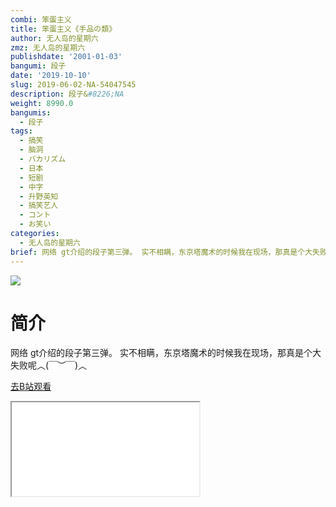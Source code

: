 ```yaml
---
combi: 笨蛋主义
title: 笨蛋主义《手品の類》
author: 无人岛的星期六
zmz: 无人岛的星期六
publishdate: '2001-01-03'
bangumi: 段子
date: '2019-10-10'
slug: 2019-06-02-NA-54047545
description: 段子&#8226;NA
weight: 8990.0
bangumis:
  - 段子
tags:
  - 搞笑
  - 脑洞
  - バカリズム
  - 日本
  - 短剧
  - 中字
  - 升野英知
  - 搞笑艺人
  - コント
  - お笑い
categories:
  - 无人岛的星期六
brief: 网络 gt介绍的段子第三弹。 实不相瞒，东京塔魔术的时候我在现场，那真是个大失败呢︿(￣︶￣)︿
---
```

![](https://raw.githubusercontent.com/tcgriffith/owaraisite/master/static/tmpimg/e4e154ced3eeff6c86e555462c9e53694102a6d3.jpg.480.jpg)
# 简介  
网络
gt介绍的段子第三弹。
实不相瞒，东京塔魔术的时候我在现场，那真是个大失败呢︿(￣︶￣)︿  

[去B站观看](https://www.bilibili.com/video/av54047545/)
<div class ="resp-container"><iframe class="testiframe" src="//player.bilibili.com/player.html?aid=54047545"", scrolling="no", allowfullscreen="true" > </iframe></div> 
